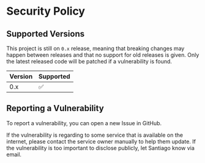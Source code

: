 # Security Policy

## Supported Versions

This project is still on `0.x` release, meaning that breaking changes may happen
between releases and that no support for old releases is given. Only the latest
released code will be patched if a vulnerability is found.

| Version | Supported          |
| ------- | ------------------ |
| 0.x     | :white_check_mark: |

## Reporting a Vulnerability

To report a vulnerability, you can open a new Issue in GitHub.

If the vulnerability is regarding to some service that is available on the
internet, please contact the service owner manually to help them update. If the
vulnerability is too important to disclose publicly, let Santiago know via
email.
